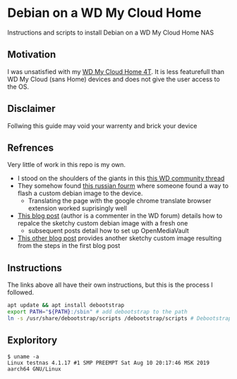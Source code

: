 # Debian on a WD My Cloud Home
Instructions and scripts to install Debian on a WD My Cloud Home NAS

## Motivation
I was unsatisfied with my [WD My Cloud Home 4T](https://www.westerndigital.com/products/cloud-storage/wd-my-cloud-home#WDBVXC0040HWT-NESN). It is less featurefull than WD My Cloud (sans Home) devices and does not give the user access to the OS.

## Disclaimer
Follwing this guide may void your warrenty and brick your device

## Refrences
Very little of work in this repo is my own.
* I stood on the shoulders of the giants in this [this WD community thread](https://community.wd.com/t/install-debian-on-wd-my-cloud-home/250061?page=2)
* They somehow found [this russian fourm](https://4pda.to/forum/index.php?showtopic=467828&st=12140#entry87961189)  where someone found a way to flash a custom debian image to the device.
    * Translating the page with the google chrome translate browser extension worked suprisingly well
* [This blog post](https://blog.loetzimmer.de/2020/09/debian-on-wd-my-cloud-home-single-bay.html) (author is a commenter in the WD forum) details how to repalce the sketchy custom debian image with a fresh one
    * subsequent posts detail how to set up OpenMediaVault
* [This other blog post](https://nerdprojekte.wordpress.com/2021/02/22/wd-my-cloud-home-to-linux-server-2-installation/) provides another sketchy custom image resulting from the steps in the first blog post

## Instructions
The links above all have their own instructions, but this is the process I followed.





```bash
apt update && apt install debootstrap
export PATH="${PATH}:/sbin" # add debootstrap to the path
ln -s /usr/share/debootstrap/scripts /debootstrap/scripts # Debootstrap script expects these other scripts in a very specific place. Idk why they aren't installed to that location
```



## Exploritory
```
$ uname -a
Linux testnas 4.1.17 #1 SMP PREEMPT Sat Aug 10 20:17:46 MSK 2019 aarch64 GNU/Linux
```
